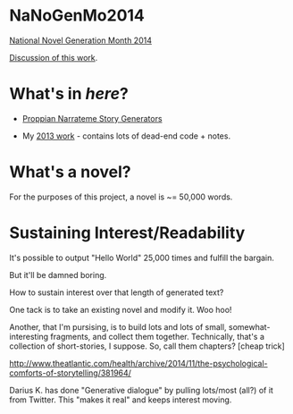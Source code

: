 # NaNoGenMo2014
[National Novel Generation Month 2014](https://github.com/dariusk/NaNoGenMo-2014)

[Discussion of this work](https://github.com/dariusk/NaNoGenMo-2014/issues/6).


# What's in _here_?
* [Proppian Narrateme Story Generators](https://github.com/MichaelPaulukonis/NaNoGenMo2014/tree/master/propp.gen)

* My [2013 work](https://github.com/MichaelPaulukonis/NaNoGenMo.yawp/) - contains lots of dead-end code + notes.


# What's a novel?
For the purposes of this project, a novel is ~= 50,000 words.


# Sustaining Interest/Readability
It's possible to output "Hello World" 25,000 times and fulfill the bargain.

But it'll be damned boring.

How to sustain interest over that length of generated text?

One tack is to take an existing novel and modify it. Woo hoo!

Another, that I'm pursising, is to build lots and lots of small, somewhat-interesting fragments, and collect them together.
Technically, that's a collection of short-stories, I suppose.
So, call them chapters? [cheap trick]

http://www.theatlantic.com/health/archive/2014/11/the-psychological-comforts-of-storytelling/381964/

Darius K. has done "Generative dialogue" by pulling lots/most (all?) of it from Twitter. This "makes it real" and keeps interest moving.
